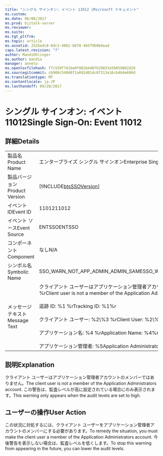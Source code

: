 ```yaml
---
title: "シングル サインオン: イベント 11012 |Microsoft ドキュメント"
ms.custom: 
ms.date: 06/08/2017
ms.prod: biztalk-server
ms.reviewer: 
ms.suite: 
ms.tgt_pltfrm: 
ms.topic: article
ms.assetid: 252bedc8-8dc3-4962-b078-465f9b064ead
caps.latest.revision: "7"
author: MandiOhlinger
ms.author: mandia
manager: anneta
ms.openlocfilehash: f7c559f7416e0f882b4487629033e5b059802d20
ms.sourcegitcommit: cb908c540d8f1a692d01dc8f313e16cb4b4e696d
ms.translationtype: MT
ms.contentlocale: ja-JP
ms.lasthandoff: 09/20/2017
---
```

# <a name="single-sign-on-event-11012"></a><span data-ttu-id="05883-102">シングル サインオン: イベント 11012</span><span class="sxs-lookup"><span data-stu-id="05883-102">Single Sign-On: Event 11012</span></span>
## <a name="details"></a><span data-ttu-id="05883-103">詳細</span><span class="sxs-lookup"><span data-stu-id="05883-103">Details</span></span>  
  
|||  
|-|-|  
|<span data-ttu-id="05883-104">製品名</span><span class="sxs-lookup"><span data-stu-id="05883-104">Product Name</span></span>|<span data-ttu-id="05883-105">エンタープライズ シングル サインオン</span><span class="sxs-lookup"><span data-stu-id="05883-105">Enterprise Single Sign-On</span></span>|  
|<span data-ttu-id="05883-106">製品バージョン</span><span class="sxs-lookup"><span data-stu-id="05883-106">Product Version</span></span>|[!INCLUDE[btsSSOVersion](../includes/btsssoversion-md.md)]|  
|<span data-ttu-id="05883-107">イベント ID</span><span class="sxs-lookup"><span data-stu-id="05883-107">Event ID</span></span>|<span data-ttu-id="05883-108">11012</span><span class="sxs-lookup"><span data-stu-id="05883-108">11012</span></span>|  
|<span data-ttu-id="05883-109">イベント ソース</span><span class="sxs-lookup"><span data-stu-id="05883-109">Event Source</span></span>|<span data-ttu-id="05883-110">ENTSSO</span><span class="sxs-lookup"><span data-stu-id="05883-110">ENTSSO</span></span>|  
|<span data-ttu-id="05883-111">コンポーネント</span><span class="sxs-lookup"><span data-stu-id="05883-111">Component</span></span>|<span data-ttu-id="05883-112">なし</span><span class="sxs-lookup"><span data-stu-id="05883-112">N/A</span></span>|  
|<span data-ttu-id="05883-113">シンボル名</span><span class="sxs-lookup"><span data-stu-id="05883-113">Symbolic Name</span></span>|<span data-ttu-id="05883-114">SSO_WARN_NOT_APP_ADMIN_ADMIN_SAME</span><span class="sxs-lookup"><span data-stu-id="05883-114">SSO_WARN_NOT_APP_ADMIN_ADMIN_SAME</span></span>|  
|<span data-ttu-id="05883-115">メッセージ テキスト</span><span class="sxs-lookup"><span data-stu-id="05883-115">Message Text</span></span>|<span data-ttu-id="05883-116">クライアント ユーザーはアプリケーション管理者アカウントのメンバーではありません。%r</span><span class="sxs-lookup"><span data-stu-id="05883-116">Client user is not a member of the Application Administrators account.%r</span></span><br /><br /> <span data-ttu-id="05883-117">追跡 ID: %1 %r</span><span class="sxs-lookup"><span data-stu-id="05883-117">Tracking ID: %1%r</span></span><br /><br /> <span data-ttu-id="05883-118">クライアント ユーザー: %2\\%3 %r</span><span class="sxs-lookup"><span data-stu-id="05883-118">Client User: %2\\%3%r</span></span><br /><br /> <span data-ttu-id="05883-119">アプリケーション名: %4 %r</span><span class="sxs-lookup"><span data-stu-id="05883-119">Application Name: %4%r</span></span><br /><br /> <span data-ttu-id="05883-120">アプリケーション管理者: %5</span><span class="sxs-lookup"><span data-stu-id="05883-120">Application Administrators: %5</span></span>|  
  
## <a name="explanation"></a><span data-ttu-id="05883-121">説明</span><span class="sxs-lookup"><span data-stu-id="05883-121">Explanation</span></span>  
 <span data-ttu-id="05883-122">クライアント ユーザーはアプリケーション管理者アカウントのメンバーではありません。</span><span class="sxs-lookup"><span data-stu-id="05883-122">The client user is not a member of the Application Administrators account.</span></span> <span data-ttu-id="05883-123">この警告は、監査レベルが高に設定されている場合にのみ表示されます。</span><span class="sxs-lookup"><span data-stu-id="05883-123">This warning only appears when the audit levels are set to high.</span></span>  
  
## <a name="user-action"></a><span data-ttu-id="05883-124">ユーザーの操作</span><span class="sxs-lookup"><span data-stu-id="05883-124">User Action</span></span>  
 <span data-ttu-id="05883-125">この状況に対処するには、クライアント ユーザーをアプリケーション管理者アカウントのメンバーにする必要があります。</span><span class="sxs-lookup"><span data-stu-id="05883-125">To remedy the situation, you must make the client user a member of the Application Administrators account.</span></span> <span data-ttu-id="05883-126">今後警告を表示しない場合は、監査レベルを低くします。</span><span class="sxs-lookup"><span data-stu-id="05883-126">To stop this warning from appearing in the future, you can lower the audit levels.</span></span>